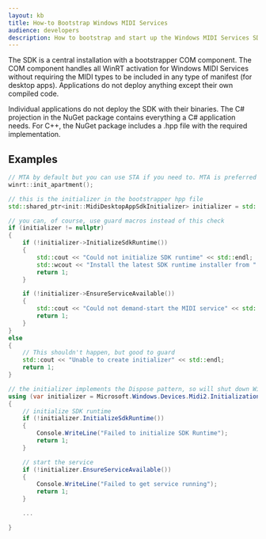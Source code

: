 ```yaml
---
layout: kb
title: How-to Bootstrap Windows MIDI Services
audience: developers
description: How to bootstrap and start up the Windows MIDI Services SDK and the MIDI Service
---
```


The SDK is a central installation with a bootstrapper COM component. The COM component handles all WinRT activation for Windows MIDI Services without requiring the MIDI types to be included in any type of manifest (for desktop apps). Applications do not deploy anything except their own compiled code.

Individual applications do not deploy the SDK with their binaries. The C# projection in the NuGet package contains everything a C# application needs. For C++, the NuGet package includes a .hpp file with the required implementation.

## Examples

```cpp
// MTA by default but you can use STA if you need to. MTA is preferred for callback performance.
winrt::init_apartment();

// this is the initializer in the bootstrapper hpp file
std::shared_ptr<init::MidiDesktopAppSdkInitializer> initializer = std::make_shared<init::MidiDesktopAppSdkInitializer>();

// you can, of course, use guard macros instead of this check
if (initializer != nullptr)
{
    if (!initializer->InitializeSdkRuntime())
    {
        std::cout << "Could not initialize SDK runtime" << std::endl;
        std::wcout << "Install the latest SDK runtime installer from " << initializer->LatestMidiAppSdkDownloadUrl << std::endl;
        return 1;
    }

    if (!initializer->EnsureServiceAvailable())
    {
        std::cout << "Could not demand-start the MIDI service" << std::endl;
        return 1;
    }
}
else
{
    // This shouldn't happen, but good to guard
    std::cout << "Unable to create initializer" << std::endl;
    return 1;
}
```


```csharp
// the initializer implements the Dispose pattern, so will shut down WinRT type redirection when disposed
using (var initializer = Microsoft.Windows.Devices.Midi2.Initialization.MidiDesktopAppSdkInitializer.Create())
{
    // initialize SDK runtime
    if (!initializer.InitializeSdkRuntime())
    {
        Console.WriteLine("Failed to initialize SDK Runtime");
        return 1;
    }

    // start the service
    if (!initializer.EnsureServiceAvailable())
    {
        Console.WriteLine("Failed to get service running");
        return 1;
    }

    ...

}
```
